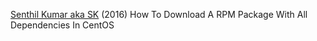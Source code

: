 
[Senthil Kumar aka SK](https://www.ostechnix.com/download-rpm-package-dependencies-centos/)
(2016) How To Download A RPM Package With All Dependencies In CentOS
